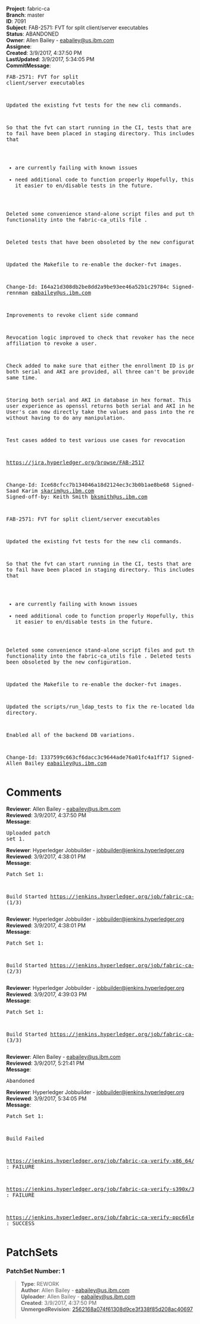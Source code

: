 <strong>Project</strong>: fabric-ca<br><strong>Branch</strong>: master<br><strong>ID</strong>: 7091<br><strong>Subject</strong>: FAB-2571: FVT for split client/server executables<br><strong>Status</strong>: ABANDONED<br><strong>Owner</strong>: Allen Bailey - eabailey@us.ibm.com<br><strong>Assignee</strong>:<br><strong>Created</strong>: 3/9/2017, 4:37:50 PM<br><strong>LastUpdated</strong>: 3/9/2017, 5:34:05 PM<br><strong>CommitMessage</strong>:<br><pre>FAB-2571: FVT for split client/server executables

Updated the existing fvt tests for the new cli commands.

So that the fvt can start running in the CI, tests that are
expected to fail have been placed in staging directory.
This includes tests that
 - are currently failing with known issues
 - need additional code to function properly
Hopefully, this will make it easier to en/disable tests
in the future.

Deleted some convenience stand-alone script files and put
the functionality into the fabric-ca_utils file .

Deleted tests that have been obsoleted by the new configuration.

Updated the Makefile to re-enable the docker-fvt images.

Change-Id: I64a21d308db2be8dd2a9be93ee46a52b1c29784c
Signed-off-by: rennman <eabailey@us.ibm.com>

Improvements to revoke client side command

Revocation logic improved to check that revoker has
the necessary affiliation to revoke a user.

Check added to make sure that either the enrollment ID
is provided or both serial and AKI are provided, all three
can't be provided at the same time.

Storing both serial and AKI in database in hex format.
This improves user experience as openssl returns both serial
and AKI in hex format. User's can now directly take the values
and pass into the revoke command without having to do any
manipulation.

Test cases added to test various use cases for revocation

https://jira.hyperledger.org/browse/FAB-2517

Change-Id: Ice68cfcc7b134046a18d2124ec3c3b0b1ae8be68
Signed-off-by: Saad Karim <skarim@us.ibm.com>
Signed-off-by: Keith Smith <bksmith@us.ibm.com>

FAB-2571: FVT for split client/server executables

Updated the existing fvt tests for the new cli commands.

So that the fvt can start running in the CI, tests that are
expected to fail have been placed in staging directory.
This includes tests that
 - are currently failing with known issues
 - need additional code to function properly
Hopefully, this will make it easier to en/disable tests
in the future.

Deleted some convenience stand-alone script files and put the
functionality into the fabric-ca_utils file . Deleted tests that
have been obsoleted by the new configuration.

Updated the Makefile to re-enable the docker-fvt images.

Updated the scripts/run_ldap_tests to fix the re-located ldap directory.

Enabled all of the backend DB variations.

Change-Id: I337599c663cf6dacc3c9644ade76a01fc4a1ff17
Signed-off-by: Allen Bailey <eabailey@us.ibm.com>
</pre><h1>Comments</h1><strong>Reviewer</strong>: Allen Bailey - eabailey@us.ibm.com<br><strong>Reviewed</strong>: 3/9/2017, 4:37:50 PM<br><strong>Message</strong>: <pre>Uploaded patch set 1.</pre><strong>Reviewer</strong>: Hyperledger Jobbuilder - jobbuilder@jenkins.hyperledger.org<br><strong>Reviewed</strong>: 3/9/2017, 4:38:01 PM<br><strong>Message</strong>: <pre>Patch Set 1:

Build Started https://jenkins.hyperledger.org/job/fabric-ca-verify-ppc64le/368/ (1/3)</pre><strong>Reviewer</strong>: Hyperledger Jobbuilder - jobbuilder@jenkins.hyperledger.org<br><strong>Reviewed</strong>: 3/9/2017, 4:38:01 PM<br><strong>Message</strong>: <pre>Patch Set 1:

Build Started https://jenkins.hyperledger.org/job/fabric-ca-verify-s390x/368/ (2/3)</pre><strong>Reviewer</strong>: Hyperledger Jobbuilder - jobbuilder@jenkins.hyperledger.org<br><strong>Reviewed</strong>: 3/9/2017, 4:39:03 PM<br><strong>Message</strong>: <pre>Patch Set 1:

Build Started https://jenkins.hyperledger.org/job/fabric-ca-verify-x86_64/365/ (3/3)</pre><strong>Reviewer</strong>: Allen Bailey - eabailey@us.ibm.com<br><strong>Reviewed</strong>: 3/9/2017, 5:21:41 PM<br><strong>Message</strong>: <pre>Abandoned</pre><strong>Reviewer</strong>: Hyperledger Jobbuilder - jobbuilder@jenkins.hyperledger.org<br><strong>Reviewed</strong>: 3/9/2017, 5:34:05 PM<br><strong>Message</strong>: <pre>Patch Set 1:

Build Failed 

https://jenkins.hyperledger.org/job/fabric-ca-verify-x86_64/365/ : FAILURE

https://jenkins.hyperledger.org/job/fabric-ca-verify-s390x/368/ : FAILURE

https://jenkins.hyperledger.org/job/fabric-ca-verify-ppc64le/368/ : SUCCESS</pre><h1>PatchSets</h1><h3>PatchSet Number: 1</h3><blockquote><strong>Type</strong>: REWORK<br><strong>Author</strong>: Allen Bailey - eabailey@us.ibm.com<br><strong>Uploader</strong>: Allen Bailey - eabailey@us.ibm.com<br><strong>Created</strong>: 3/9/2017, 4:37:50 PM<br><strong>UnmergedRevision</strong>: [2562168a074f61308d9ce3f338f85d208ac40697](https://github.com/hyperledger-gerrit-archive/fabric-ca/commit/2562168a074f61308d9ce3f338f85d208ac40697)<br><br></blockquote>